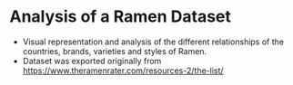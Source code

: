 # Analysis of a Ramen Dataset 
- Visual representation and analysis of the different relationships of the countries, brands, varieties and styles of Ramen.
- Dataset was exported originally from https://www.theramenrater.com/resources-2/the-list/
